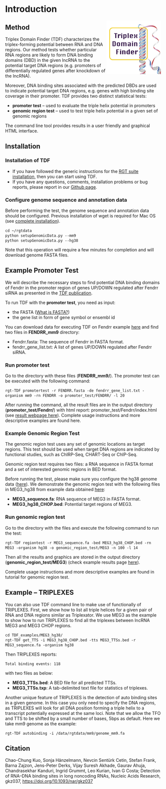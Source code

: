 # Introduction

<img src="../_static/tdf/logo.png" width="175" align="right">

## Method

Triplex Domain Finder (TDF) characterizes the triplex-forming potential between RNA and DNA regions. Our method tests whether particular RNA regions are likely to form DNA binding domains (DBD)  in the given lncRNA to the potential target DNA regions (e.g. promoters of differentially regulated genes after knockdown of the lncRNA).

Moreover, DNA binding sites associated with the predicted DBDs are used to indicate potential target DNA regions, e.g. genes with high binding site coverage in their promoter. TDF provides two distinct statistical tests:

*  **promoter test** – used to evaluate the triple helix potential in promoters
* **genomic region test** – used to test triple helix potential in a given set of genomic regions

The command line tool provides results in a user friendly and graphical HTML interface.

## Installation

### Installation of TDF

* If you have followed the generic instructions for the [RGT suite installation](https://reg-gen.readthedocs.io/en/latest/rgt/installation.html), then you can start using TDF.
* If you have any questions, comments, installation problems or bug reports, please report in our [Github page](https://github.com/CostaLab/reg-gen/issues).

### Configure genome sequence and annotation data

Before performing the test, the genome sequence and annotation data should be configured. Previous installation of wget is required for Mac OS (see [complete installation](https://reg-gen.readthedocs.io/en/latest/rgt/setup_data.html)).
```shell
cd ~/rgtdata
python setupGenomicData.py --mm9
python setupGenomicData.py --hg38
```

Note that this operation will require a few minutes for completion and will download genome FASTA files.

## Example Promoter Test

We will describe the necessary steps to find potential DNA binding domains of Fendrr in the promoter region of genes UP/DOWN regulated after Fendrr siRNA as presented in the [TDF publication](https://academic.oup.com/nar/advance-article/doi/10.1093/nar/gkz037/5304312?searchresult=1).

To run TDF with the **promoter test**, you need as input:

* the FASTA ([What is FASTA?](http://de.wikipedia.org/wiki/FASTA-Format))
* the gene list in form of gene symbol or ensembl id

You can download data for executing TDF on Fendrr example [here](https://costalab.ukaachen.de/open_data/TDF/TDF_examples.zip) and find two files in **FENDRR_mm9** directory:

* Fendrr.fasta: The sequence of Fendrr in FASTA format.
* fendrr_gene_list.txt: A list of genes UP/DOWN regulated after Fendrr siRNA.

### Run promoter test

Go to the directory with these files (**FENDRR_mm9/**). The promoter test can be executed with the following command:
```shell
rgt-TDF promotertest -r FENDRR.fasta -de fendrr_gene_list.txt -organism mm9 -rn FENDRR -o promoter_test/FENDRR/ -l 20
```

After running the command,  all the result files are in the output directory (**promoter_test/Fendrr/**) with html report: promoter_test/Fendrr/index.html (see [result webpage here](https://costalab.ukaachen.de/open_data/TDF/FENDRR_mm9/promoter_test/index.html)). Complete usage instructions and more descriptive examples are found here.

### Example Genomic Region Test
The genomic region test uses any set of genomic locations as target regions. This test should be used when target DNA regions are indicated by functional studies, such as ChIRP-Seq, CHART-Seq or ChIP-Seq.

Genomic region test requires two files: a RNA sequence in FASTA format and a set of interested genomic regions in BED format.

Before running the test, please make sure you configure the hg38 genome data ([here](https://reg-gen.readthedocs.io/en/latest/rgt/setup_data.html)). We demonstrate the genomic region test with the following files in MEG3_hg38 from example data obtained [here](http://costalab.org/files/tdf/TDF_examples.zip):

* **MEG3_sequence.fa**: RNA sequence of MEG3 in FASTA format.
* **MEG3_hg38_CHOP.bed**: Potential target regions of MEG3.

### Run genomic region test
Go to the directory with the files and execute the following command to run the test:
```shell
rgt-TDF regiontest -r MEG3_sequence.fa -bed MEG3_hg38_CHOP.bed -rn MEG3 -organism hg38 -o genomic_region_test/MEG3 -n 100 -l 14
```

Then all the results and graphics are stored in the output directory (**genomic_region_test/MEG3**) (check example results page [here](https://costalab.ukaachen.de/open_data/TDF/MEG3_hg38/genomic_region_test/index.html)).

Complete usage instructions and more descriptive examples are found in tutorial for genomic region test.

## Example – TRIPLEXES

You can also use TDF command line to make use of functionally of TRIPLEXES. First, we show how to list all triple helices for a given pair of RNA and DNA regions similar as Triplexator. We use MEG3 as the example to show how to run TRIPLEXES to find all the triplexes between lncRNA MEG3 and MEG3 CHOP regions.

```shell
cd TDF_examples/MEG3_hg38/
rgt-TDF get_TTS -i MEG3_hg38_CHOP.bed -tts MEG3_TTSs.bed -r MEG3_sequence.fa -organism hg38
```

Then TRIPLEXES reports:
```shell
Total binding events: 118
```

with two files as below:

* **MEG3_TTSs.bed**: A BED file for all predicted TTSs.
* **MEG3_TTSs.txp**: A tab-delimited text file for statistics of triplexes.

Another unique feature of TRIPLEXES is the detection of auto binding sites in a given genome. In this case you only need to specify the DNA regions, as TRIPLEXES will look for all DNA position forming a triple helix to a transcript potentially expressed at the same loci. Note that we allow the TFO and TTS to be shifted by a small number of bases, 5bps as default. Here we take mm9 genome as the example:

```shell
rgt-TDF autobinding -i /data/rgtdata/mm9/genome_mm9.fa
```

## Citation
Chao-Chung Kuo, Sonja Hänzelmann, Nevcin Sentürk Cetin, Stefan Frank, Barna Zajzon, Jens-Peter Derks, Vijay Suresh Akhade, Gaurav Ahuja, Chandrasekhar Kanduri, Ingrid Grummt, Leo Kurian, Ivan G Costa; Detection of RNA–DNA binding sites in long noncoding RNAs, Nucleic Acids Research, gkz037, https://doi.org/10.1093/nar/gkz037